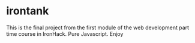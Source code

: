 # irontank
This is the final project from the first module of the web development part time course in IronHack. Pure Javascript. Enjoy
